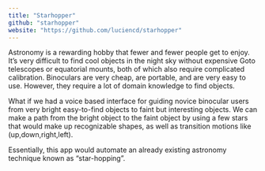 ```yaml
---
title: "Starhopper"
github: "starhopper"
website: "https://github.com/luciencd/starhopper"
---
```


Astronomy is a rewarding hobby that fewer and fewer people get to enjoy. It’s very difficult to find cool objects in the night sky without expensive Goto telescopes or equatorial mounts, both of which also require complicated calibration. Binoculars are very cheap, are portable, and are very easy to use. However, they require a lot of domain knowledge to find objects.

What if we had a voice based interface for guiding novice binocular users from very bright easy-to-find objects to faint but interesting objects. We can make a path from the bright object to the faint object by using a few stars that would make up recognizable shapes, as well as transition motions like (up,down,right,left). 

Essentially, this app would automate an already existing astronomy technique known as “star-hopping”.
